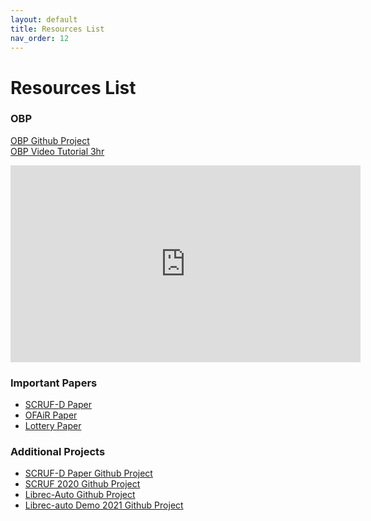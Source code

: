 ```yaml
---
layout: default
title: Resources List
nav_order: 12
---
```

# Resources List 

### OBP
[OBP Github Project](https://github.com/st-tech/zr-obp) <br />
[OBP Video Tutorial 3hr](https://www.youtube.com/embed/HMo9fQMVB4w)
<iframe width="560" height="315" src="https://www.youtube.com/embed/HMo9fQMVB4w" title="YouTube video player" frameborder="0" allow="accelerometer; autoplay; clipboard-write; encrypted-media; gyroscope; picture-in-picture" allowfullscreen></iframe>

### Important Papers
- [SCRUF-D Paper](content/papers/2021_FAccT_SCRUF.pdf) 
- [OFAiR Paper](content/papers/OFAIR_Paper.pdf) 
- [Lottery Paper](content/papers/Lottery_Paper.pdf) 

### Additional Projects
- [SCRUF-D Paper Github Project](https://github.com/that-recsys-lab/scruf_d)
- [SCRUF 2020 Github Project](https://github.com/that-recsys-lab/scruf)
- [Librec-Auto Github Project](https://github.com/that-recsys-lab/librec-auto)
- [Librec-auto Demo 2021 Github Project](https://github.com/that-recsys-lab/librec-auto-demo2021)
